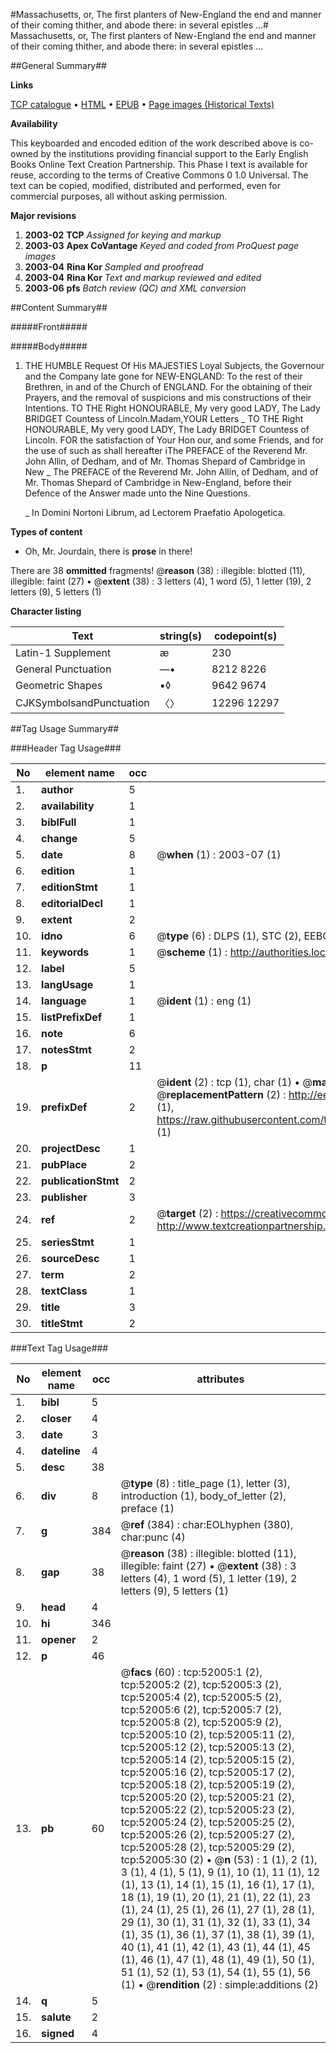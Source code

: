 #Massachusetts, or, The first planters of New-England the end and manner of their coming thither, and abode there: in several epistles ...#
Massachusetts, or, The first planters of New-England the end and manner of their coming thither, and abode there: in several epistles ...

##General Summary##

**Links**

[TCP catalogue](http://www.ota.ox.ac.uk/tcp/)  • 
[HTML](http://tei.it.ox.ac.uk/tcp/Texts-HTML/free/A58/A58836.html)  • 
[EPUB](http://tei.it.ox.ac.uk/tcp/Texts-EPUB/free/A58/A58836.epub) • 
[Page images (Historical Texts)](https://data.historicaltexts.jisc.ac.uk/view?pubId=eebo-11990348e&pageId=eebo-11990348e-52005-1)

**Availability**

This keyboarded and encoded edition of the
	       work described above is co-owned by the institutions
	       providing financial support to the Early English Books
	       Online Text Creation Partnership. This Phase I text is
	       available for reuse, according to the terms of Creative
	       Commons 0 1.0 Universal. The text can be copied,
	       modified, distributed and performed, even for
	       commercial purposes, all without asking permission.

**Major revisions**

1. __2003-02__ __TCP__ *Assigned for keying and markup*
1. __2003-03__ __Apex CoVantage__ *Keyed and coded from ProQuest page images*
1. __2003-04__ __Rina Kor__ *Sampled and proofread*
1. __2003-04__ __Rina Kor__ *Text and markup reviewed and edited*
1. __2003-06__ __pfs__ *Batch review (QC) and XML conversion*

##Content Summary##

#####Front#####

#####Body#####

1. THE HUMBLE Request Of His MAJESTIES Loyal Subjects, the Governour and the Company late gone for NEW-ENGLAND: To the rest of their Brethren, in and of the Church of ENGLAND. For the obtaining of their Prayers, and the removal of suspicions and mis constructions of their Intentions.
TO THE Right HONOURABLE, My very good LADY, The Lady BRIDGET Countess of Lincoln.Madam,YOUR Letters 
    _ TO THE Right HONOURABLE, My very good LADY, The Lady BRIDGET Countess of Lincoln.
FOR the satisfaction of Your Hon our, and some Friends, and for the use of such as shall hereafter iThe PREFACE of the Reverend Mr. John Allin, of Dedham, and of Mr. Thomas Shepard of Cambridge in New
    _ The PREFACE of the Reverend Mr. John Allin, of Dedham, and of Mr. Thomas Shepard of Cambridge in New-England, before their Defence of the Answer made unto the Nine Questions.

    _ In Domini Nortoni Librum, ad Lectorem Praefatio Apologetica.

**Types of content**

  * Oh, Mr. Jourdain, there is **prose** in there!

There are 38 **ommitted** fragments! 
 @__reason__ (38) : illegible: blotted (11), illegible: faint (27)  •  @__extent__ (38) : 3 letters (4), 1 word (5), 1 letter (19), 2 letters (9), 5 letters (1)

**Character listing**


|Text|string(s)|codepoint(s)|
|---|---|---|
|Latin-1 Supplement|æ|230|
|General Punctuation|—•|8212 8226|
|Geometric Shapes|▪◊|9642 9674|
|CJKSymbolsandPunctuation|〈〉|12296 12297|

##Tag Usage Summary##

###Header Tag Usage###

|No|element name|occ|attributes|
|---|---|---|---|
|1.|__author__|5||
|2.|__availability__|1||
|3.|__biblFull__|1||
|4.|__change__|5||
|5.|__date__|8| @__when__ (1) : 2003-07 (1)|
|6.|__edition__|1||
|7.|__editionStmt__|1||
|8.|__editorialDecl__|1||
|9.|__extent__|2||
|10.|__idno__|6| @__type__ (6) : DLPS (1), STC (2), EEBO-CITATION (1), OCLC (1), VID (1)|
|11.|__keywords__|1| @__scheme__ (1) : http://authorities.loc.gov/ (1)|
|12.|__label__|5||
|13.|__langUsage__|1||
|14.|__language__|1| @__ident__ (1) : eng (1)|
|15.|__listPrefixDef__|1||
|16.|__note__|6||
|17.|__notesStmt__|2||
|18.|__p__|11||
|19.|__prefixDef__|2| @__ident__ (2) : tcp (1), char (1)  •  @__matchPattern__ (2) : ([0-9\-]+):([0-9IVX]+) (1), (.+) (1)  •  @__replacementPattern__ (2) : http://eebo.chadwyck.com/downloadtiff?vid=$1&page=$2 (1), https://raw.githubusercontent.com/textcreationpartnership/Texts/master/tcpchars.xml#$1 (1)|
|20.|__projectDesc__|1||
|21.|__pubPlace__|2||
|22.|__publicationStmt__|2||
|23.|__publisher__|3||
|24.|__ref__|2| @__target__ (2) : https://creativecommons.org/publicdomain/zero/1.0/ (1), http://www.textcreationpartnership.org/docs/. (1)|
|25.|__seriesStmt__|1||
|26.|__sourceDesc__|1||
|27.|__term__|2||
|28.|__textClass__|1||
|29.|__title__|3||
|30.|__titleStmt__|2||


###Text Tag Usage###

|No|element name|occ|attributes|
|---|---|---|---|
|1.|__bibl__|5||
|2.|__closer__|4||
|3.|__date__|3||
|4.|__dateline__|4||
|5.|__desc__|38||
|6.|__div__|8| @__type__ (8) : title_page (1), letter (3), introduction (1), body_of_letter (2), preface (1)|
|7.|__g__|384| @__ref__ (384) : char:EOLhyphen (380), char:punc (4)|
|8.|__gap__|38| @__reason__ (38) : illegible: blotted (11), illegible: faint (27)  •  @__extent__ (38) : 3 letters (4), 1 word (5), 1 letter (19), 2 letters (9), 5 letters (1)|
|9.|__head__|4||
|10.|__hi__|346||
|11.|__opener__|2||
|12.|__p__|46||
|13.|__pb__|60| @__facs__ (60) : tcp:52005:1 (2), tcp:52005:2 (2), tcp:52005:3 (2), tcp:52005:4 (2), tcp:52005:5 (2), tcp:52005:6 (2), tcp:52005:7 (2), tcp:52005:8 (2), tcp:52005:9 (2), tcp:52005:10 (2), tcp:52005:11 (2), tcp:52005:12 (2), tcp:52005:13 (2), tcp:52005:14 (2), tcp:52005:15 (2), tcp:52005:16 (2), tcp:52005:17 (2), tcp:52005:18 (2), tcp:52005:19 (2), tcp:52005:20 (2), tcp:52005:21 (2), tcp:52005:22 (2), tcp:52005:23 (2), tcp:52005:24 (2), tcp:52005:25 (2), tcp:52005:26 (2), tcp:52005:27 (2), tcp:52005:28 (2), tcp:52005:29 (2), tcp:52005:30 (2)  •  @__n__ (53) : 1 (1), 2 (1), 3 (1), 4 (1), 5 (1), 9 (1), 10 (1), 11 (1), 12 (1), 13 (1), 14 (1), 15 (1), 16 (1), 17 (1), 18 (1), 19 (1), 20 (1), 21 (1), 22 (1), 23 (1), 24 (1), 25 (1), 26 (1), 27 (1), 28 (1), 29 (1), 30 (1), 31 (1), 32 (1), 33 (1), 34 (1), 35 (1), 36 (1), 37 (1), 38 (1), 39 (1), 40 (1), 41 (1), 42 (1), 43 (1), 44 (1), 45 (1), 46 (1), 47 (1), 48 (1), 49 (1), 50 (1), 51 (1), 52 (1), 53 (1), 54 (1), 55 (1), 56 (1)  •  @__rendition__ (2) : simple:additions (2)|
|14.|__q__|5||
|15.|__salute__|2||
|16.|__signed__|4||
